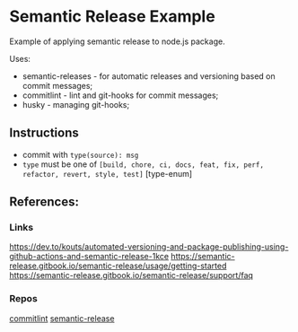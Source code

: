 # Semantic Release Example

Example of applying semantic release to node.js package.

Uses:

- semantic-releases - for automatic releases and versioning based on commit messages;
- commitlint - lint and git-hooks for commit messages;
- husky - managing git-hooks;

## Instructions

- commit with `type(source): msg`
- `type` must be one of `[build, chore, ci, docs, feat, fix, perf, refactor, revert, style, test]` [type-enum]

## References:

### Links
https://dev.to/kouts/automated-versioning-and-package-publishing-using-github-actions-and-semantic-release-1kce
https://semantic-release.gitbook.io/semantic-release/usage/getting-started
https://semantic-release.gitbook.io/semantic-release/support/faq

### Repos
[commitlint](https://github.com/conventional-changelog/commitlint)
[semantic-release](https://github.com/semantic-release/semantic-release)